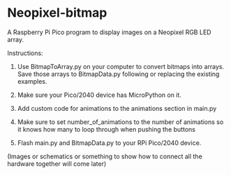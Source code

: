 # Neopixel-bitmap
A Raspberry Pi Pico program to display images on a Neopixel RGB LED array.

Instructions:

1. Use BitmapToArray.py on your computer to convert bitmaps into arrays. Save those arrays to BitmapData.py following or replacing the existing examples.

2. Make sure your Pico/2040 device has MicroPython on it.

3. Add custom code for animations to the animations section in main.py

4. Make sure to set number_of_animations to the number of animations so it knows how many to loop through when pushing the buttons

5. Flash main.py and BitmapData.py to your RPi Pico/2040 device.

(Images or schematics or something to show how to connect all the hardware together will come later)
